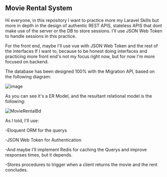 ## Movie Rental System

Hi everyone, in this repository I want to practice more my Laravel Skills but more in depth in the design of authentic REST APIS, stateless APIS that
dont make use of the server or the DB to store sessions. I'll use JSON Web Token to handle sessions in this practice.

For the front end, maybe I'll use vue with JSON Web Token and the rest of the interfaces If I want to, because to be honest doing interfaces and practicing more front end's not my focus right now, but for now I'm more focused on backend.

The database has been designed 100% with the Migration API, based on the following diagram:


![image](https://user-images.githubusercontent.com/78714792/179668712-5a7dca63-57e1-495e-a705-f54067e05412.png)

As you can see it's a ER Model, and the resultant relational model is the following:


![MovieRentalBd](https://user-images.githubusercontent.com/78714792/179668900-e3e5af16-f28e-4e1e-ad13-8841170739dc.png)


As I told, I'll use: 

-Eloquent ORM for the querys


-JSON Web Token for Authentication


-And maybe I'll implement Redis for caching the Querys and improve responses times, but it depends.


-Stores procedures to trigger when a client returns the movie and the rent concludes.
